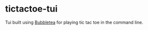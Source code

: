 # tictactoe-tui
Tui built using [Bubbletea](https://github.com/charmbracelet/bubbletea) for playing tic tac toe in the command line.
